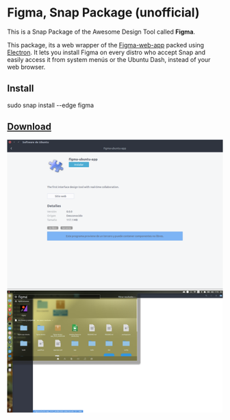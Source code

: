 # Figma, Snap Package (unofficial)
This is a Snap Package of the Awesome Design Tool called **Figma**.

This package, its a web wrapper of the [Figma-web-app](https://figma.com) packed using [Electron](http://electron.atom.io). It lets you install Figma on every distro who accept Snap and easily access it from system menús or the Ubuntu Dash, instead of your web browser.

## Install
sudo snap install --edge figma 

## [Download](https://github.com/302bis/figma-app-ubuntu/releases)



![](https://raw.githubusercontent.com/302bis/figma-app-ubuntu/master/app/stylesheets/instaling-figma-on-ubuntu.png)
![](https://raw.githubusercontent.com/302bis/figma-app-ubuntu/master/app/stylesheets/figma-dash.png)
